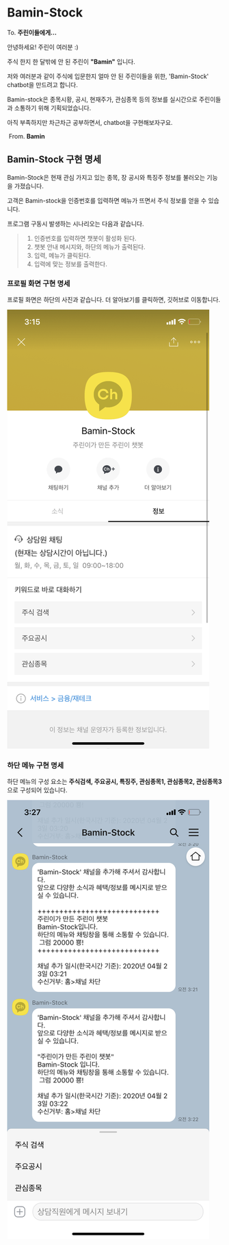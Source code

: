 # Bamin-Stock

To. **주린이들에게...**

안녕하세요! 주린이 여러분 :)

주식 한지 한 달밖에 안 된 주린이 **"Bamin"** 입니다.

저와 여러분과 같이 주식에 입문한지 얼마 안 된 주린이들을 위한, 'Bamin-Stock'  chatbot을 만드려고 합니다. 

Bamin-stock은 종목시황, 공시, 현재주가, 관심종목 등의 정보를 실시간으로 주린이들과 소통하기 위해 기획되었습니다.

아직 부족하지만 차근차근 공부하면서, chatbot을 구현해보자구요.

​																															From.  **Bamin**





## Bamin-Stock 구현 명세



Bamin-Stock은 현재 관심 가지고 있는 종목, 장 공시와 특징주 정보를 불러오는 기능을 가졌습니다.

고객은 Bamin-stock을 인증번호를 입력하면 메뉴가 뜨면서 주식 정보를 얻을 수 있습니다.



프로그램 구동시 발생하는 시나리오는 다음과 같습니다.

> 1. 인증번호를 입력하면 챗봇이 활성화 된다.
> 2. 챗봇 안내 메시지와, 하단의 메뉴가 출력된다.
> 3. 입력, 메뉴가 클릭된다.
> 4. 입력에 맞는 정보를 출력한다.



### 프로필 화면 구현 명세


프로필 화면은 하단의 사진과 같습니다.  더 알아보기를 클릭하면, 깃허브로 이동합니다.


![](/image/profile.png)



### 하단 메뉴 구현 명세

하단 메뉴의 구성 요소는 **주식검색, 주요공시, 특징주, 관심종목1, 관심종목2, 관심종목3** 으로 구성되어 있습니다.

![](/image/wellcomemessage.png)
